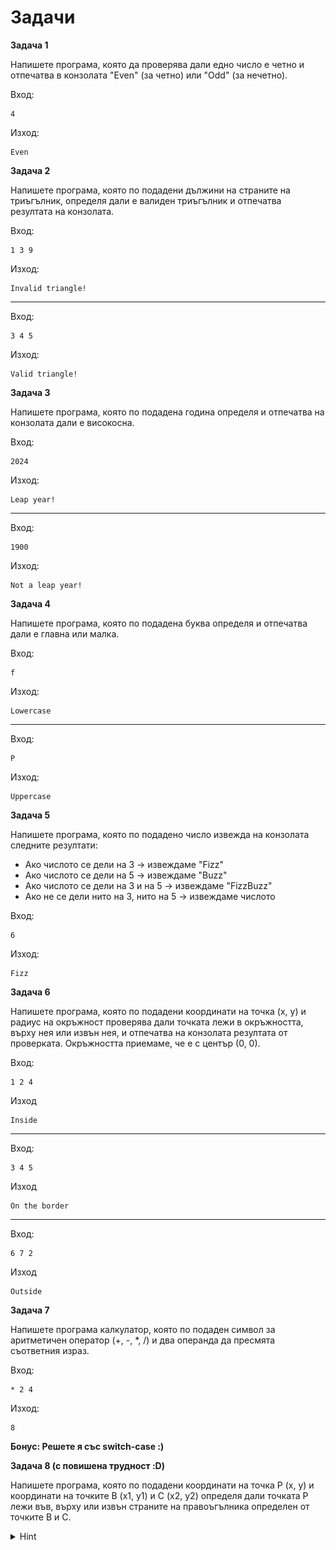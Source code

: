 # Задачи

**Задача 1**

Напишете програма, която да проверява дали едно число е четно и отпечатва в конзолата "Even" (за четно) или "Odd" (за нечетно).

Вход:
```
4
```
Изход:
```
Even
```

**Задача 2**

Напишете програма, която по подадени дължини на страните на триъгълник, определя дали е валиден триъгълник и отпечатва резултата на конзолата.

Вход:
```
1 3 9
```
Изход:
```
Invalid triangle!
```
---

Вход:
```
3 4 5
```
Изход:
```
Valid triangle!
```

**Задача 3**

Напишете програма, която по подадена година определя и отпечатва на конзолата дали е високосна.

Вход:
```
2024
```
Изход:
```
Leap year!
```
---

Вход:
```
1900
```
Изход:
```
Not a leap year!
```

**Задача 4**

Напишете програма, която по подадена буква определя и отпечатва дали е главна или малка.

Вход:
```
f
```

Изход:
```
Lowercase
```
---

Вход:
```
P
```

Изход:
```
Uppercase
```

**Задача 5**

Напишете програма, която по подадено число извежда на конзолата следните резултати:
- Ако числото се дели на 3 -> извеждаме "Fizz"
- Ако числото се дели на 5 -> извеждаме "Buzz"
- Ако числото се дели на 3 и на 5 -> извеждаме "FizzBuzz"
- Ако не се дели нито на 3, нито на 5 -> извеждаме числото

Вход:
```
6
```

Изход:
```
Fizz
```

**Задача 6**

Напишете програма, която по подадени координати на точка (x, y) и радиус на окръжност проверява дали точката лежи в окръжността, върху нея или извън нея, и отпечатва на конзолата резултата от проверката. Окръжността приемаме, че е с център (0, 0).

Вход:
```
1 2 4
```

Изход
```
Inside
```
---

Вход:
```
3 4 5
```

Изход
```
On the border
```
---

Вход:
```
6 7 2
```

Изход
```
Outside
```

**Задача 7**

Напишете програма калкулатор, която по подаден символ за аритметичен оператор (+, -, *, /) и два операнда да пресмята съответния израз. 

Вход:
```
* 2 4
```

Изход:
```
8
```

**Бонус: Решете я със switch-case :)** 

**Задача 8 (с повишена трудност :D)**

Напишете програма, която по подадени координати на точка P (x, y) и координати на точките B (x1, y1) и C (x2, y2) определя дали точката P лежи във, върху или извън страните на правоъгълника определен от точките B и C.

<details>
<summary>Hint</summary>
<img src="images/hint.png" />
</details> 
